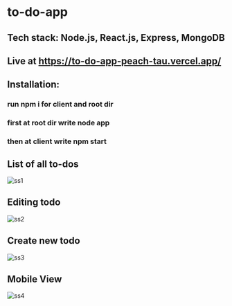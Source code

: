 # to-do-app

## Tech stack: Node.js, React.js, Express, MongoDB
## Live at https://to-do-app-peach-tau.vercel.app/

## Installation:
### run npm i for client and root dir
### first at root dir write node app  
### then at client write npm start 

## List of all to-dos
![ss1](https://github.com/Priyanshu475/to-do-app/assets/96469123/cd1a65e8-0985-47bb-8070-58bac7ac395f)


## Editing todo
![ss2](https://github.com/Priyanshu475/to-do-app/assets/96469123/67054ebb-d2e6-431d-bffe-5adc8cfd9fb8)


## Create new todo
![ss3](https://github.com/Priyanshu475/to-do-app/assets/96469123/0a5815d9-e233-43c8-97e5-7c18afb38929)


## Mobile View
![ss4](https://github.com/Priyanshu475/to-do-app/assets/96469123/53489032-40a7-4977-9095-0059a942f3a5)

